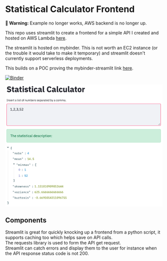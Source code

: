# Statistical Calculator Frontend

**🚨 Warning:** Example no longer works, AWS backend is no longer up.

This repo uses streamlit to create a frontend for a simple API I created and hosted on AWS Lambda [here](https://github.com/DanielTemesgen/aws_statistical_calculator).

The streamlit is hosted on mybinder.
This is not worth an EC2 instance (or the trouble it would take to make it temporary) and streamlit doesn't currently support serverless deployments.

This builds on a POC proving the mybinder-streamlit link [here](https://github.com/chekos/testing-streamlit-mybinder).

[![Binder](https://mybinder.org/badge_logo.svg)](https://mybinder.org/v2/gh/DanielTemesgen/statistical-calculator-frontend/master?urlpath=proxy/8501/)

![image](assets/streamlit.png)

## Components
Streamlit is great for quickly knocking up a frontend from a python script, it supports caching too which helps save on API calls. <br>
The requests library is used to form the API get request. <br>
Streamlit can catch errors and display them to the user for instance when the API response status code is not 200.
